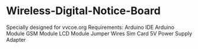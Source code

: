# Wireless-Digital-Notice-Board
Specially designed for vvcoe.org 
Requirements: 
   Arduino IDE 
   Arduino Module 
   GSM Module 
   LCD Module
   Jumper Wires
   Sim Card
   5V Power Supply Adapter

